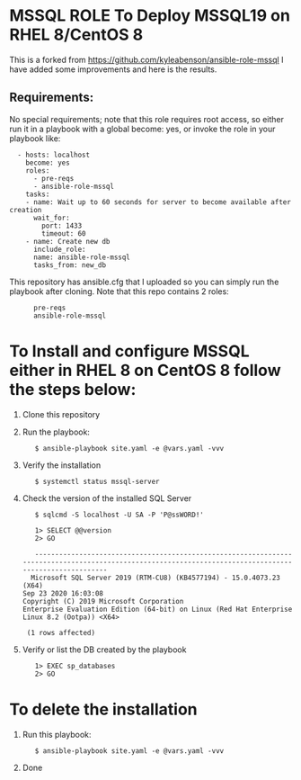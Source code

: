 # MSSQL ROLE To Deploy MSSQL19 on RHEL 8/CentOS 8

This is a forked from https://github.com/kyleabenson/ansible-role-mssql
I have added some improvements and here is the results.

## Requirements:

No special requirements; note that this role requires root access, so either run it in a playbook with a global become: yes, or invoke the role in your playbook like:

      - hosts: localhost
        become: yes
        roles:
          - pre-reqs
          - ansible-role-mssql
        tasks:
        - name: Wait up to 60 seconds for server to become available after creation
          wait_for:
            port: 1433
            timeout: 60
        - name: Create new db
          include_role:
          name: ansible-role-mssql
          tasks_from: new_db

This repository has ansible.cfg that I uploaded so you can simply run the playbook after cloning.
Note that this repo contains 2 roles:
          
          pre-reqs
          ansible-role-mssql

# To Install and configure MSSQL either in RHEL 8 on CentOS 8 follow the steps below:

1. Clone this repository


2. Run the playbook: 

          $ ansible-playbook site.yaml -e @vars.yaml -vvv

3. Verify the installation
         
          $ systemctl status mssql-server
         
4. Check the version of the installed SQL Server
           
          $ sqlcmd -S localhost -U SA -P 'P@ssWORD!'
           
          1> SELECT @@version
          2> GO
 
          -------------------------------------------------------------------------------------------------------------------------------------------------------- 
         Microsoft SQL Server 2019 (RTM-CU8) (KB4577194) - 15.0.4073.23 (X64) 
	   Sep 23 2020 16:03:08 
	   Copyright (C) 2019 Microsoft Corporation
	   Enterprise Evaluation Edition (64-bit) on Linux (Red Hat Enterprise Linux 8.2 (Ootpa)) <X64>                                                                        

        (1 rows affected)


5. Verify or list the DB created by the playbook
            
          1> EXEC sp_databases
          2> GO

# To delete the installation

1. Run this playbook:
          
          $ ansible-playbook site.yaml -e @vars.yaml -vvv

2. Done
